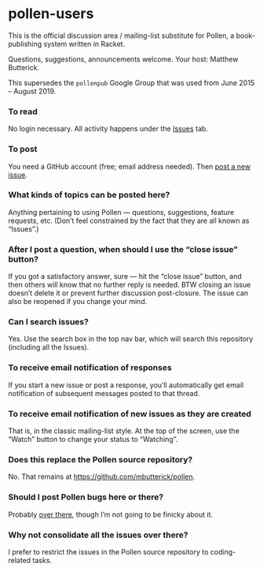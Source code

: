 # pollen-users

This is the official discussion area / mailing-list substitute for Pollen, a book-publishing system written in Racket. 

Questions, suggestions, announcements welcome. Your host: Matthew Butterick.

This supersedes the `pollenpub` Google Group that was used from June 2015 – August 2019.

### To read

No login necessary. All activity happens under the [Issues](https://github.com/mbutterick/pollen-users/issues) tab.

### To post

You need a GitHub account (free; email address needed). Then [post a new issue](https://github.com/mbutterick/pollen-users/issues/new).


### What kinds of topics can be posted here?

Anything pertaining to using Pollen — questions, suggestions, feature requests, etc. (Don’t feel constrained by the fact that they are all known as “Issues”.)


### After I post a question, when should I use the “close issue” button?

If you got a satisfactory answer, sure — hit the “close issue” button, and then others will know that no further reply is needed. BTW closing an issue doesn’t delete it or prevent further discussion post-closure. The issue can also be reopened if you change your mind.


### Can I search issues?

Yes. Use the search box in the top nav bar, which will search this repository (including all the Issues).


### To receive email notification of responses

If you start a new issue or post a response, you’ll automatically get email notification of subsequent messages posted to that thread.

### To receive email notification of new issues as they are created

That is, in the classic mailing-list style. At the top of the screen, use the “Watch” button to change your status to “Watching”.


### Does this replace the Pollen source repository?

No. That remains at https://github.com/mbutterick/pollen.


### Should I post Pollen bugs here or there?

Probably [over there](https://github.com/mbutterick/pollen), though I’m not going to be finicky about it.


### Why not consolidate all the issues over there?

I prefer to restrict the issues in the Pollen source repository to coding-related tasks.

